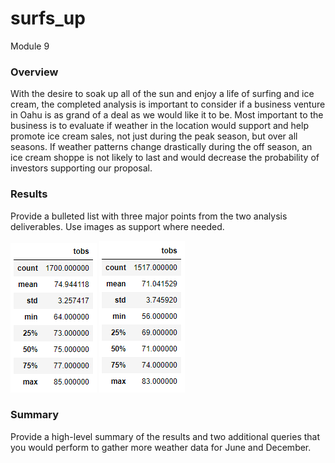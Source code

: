 # surfs_up
Module 9

### Overview
With the desire to soak up all of the sun and enjoy a life of surfing and ice cream, the completed analysis is important to consider if a business venture in Oahu is as grand of a deal as we would like it to be.  Most important to the business is to evaluate if weather in the location would support and help promote ice cream sales, not just during the peak season, but over all seasons.  If weather patterns change drastically during the off season, an ice cream shoppe is not likely to last and would decrease the probability of investors supporting our proposal.  

### Results
Provide a bulleted list with three major points from the two analysis deliverables. Use images as support where needed.

![june_tobs](https://github.com/RachelRautenberg/surfs_up/blob/main/Module_Resources/june_tobs_stats.PNG) ![dec_tobs](https://github.com/RachelRautenberg/surfs_up/blob/main/Module_Resources/dec_tobs_stats.PNG)


### Summary
Provide a high-level summary of the results and two additional queries that you would perform to gather more weather data for June and December.
